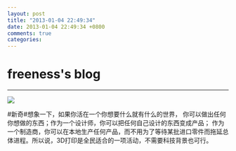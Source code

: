 ```yaml
---
layout: post
title: "2013-01-04 22:49:34"
date: 2013-01-04 22:49:34 +0800
comments: true
categories: 
---
```


# freeness's blog

----------

![](http://okqmqrbgo.bkt.clouddn.com/201301042249341.jpg)

>
\#新奇\#想象一下，如果你活在一个你想要什么就有什么的世界， 你可以做出任何你想做的东西；作为一个设计师，你可以把任何自己设计的东西变成产品； 作为一个制造商，你可以在本地生产任何产品，而不用为了等待某批进口零件而拖延总体进程。所以说，3D打印是全民适合的一项活动，不需要科技背景也可行。